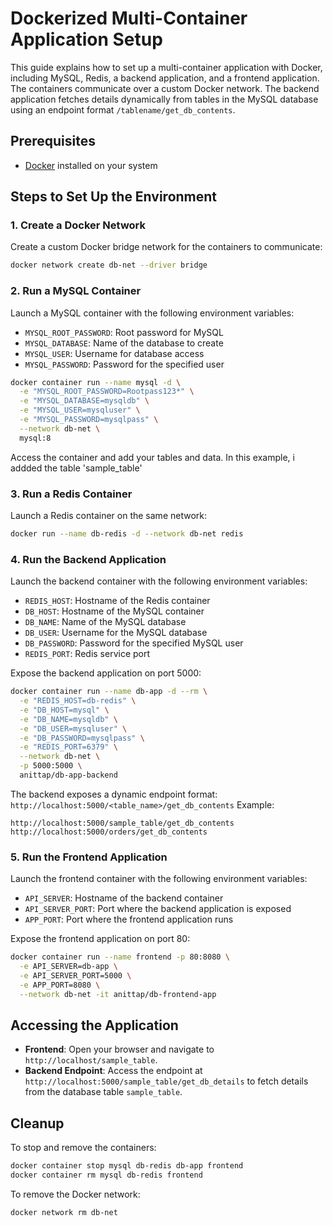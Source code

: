 # Dockerized Multi-Container Application Setup

This guide explains how to set up a multi-container application with Docker, including MySQL, Redis, a backend application, and a frontend application. The containers communicate over a custom Docker network. The backend application fetches details dynamically from tables in the MySQL database using an endpoint format `/tablename/get_db_contents`.

## Prerequisites

- [Docker](https://docs.docker.com/get-docker/) installed on your system

## Steps to Set Up the Environment

### 1. Create a Docker Network

Create a custom Docker bridge network for the containers to communicate:

```bash
docker network create db-net --driver bridge
```

### 2. Run a MySQL Container

Launch a MySQL container with the following environment variables:

- `MYSQL_ROOT_PASSWORD`: Root password for MySQL
- `MYSQL_DATABASE`: Name of the database to create
- `MYSQL_USER`: Username for database access
- `MYSQL_PASSWORD`: Password for the specified user

```bash
docker container run --name mysql -d \
  -e "MYSQL_ROOT_PASSWORD=Rootpass123*" \
  -e "MYSQL_DATABASE=mysqldb" \
  -e "MYSQL_USER=mysqluser" \
  -e "MYSQL_PASSWORD=mysqlpass" \
  --network db-net \
  mysql:8
```
Access the container and add your tables and data. In this example, i addded the table 'sample_table'
### 3. Run a Redis Container

Launch a Redis container on the same network:

```bash
docker run --name db-redis -d --network db-net redis
```

### 4. Run the Backend Application

Launch the backend container with the following environment variables:

- `REDIS_HOST`: Hostname of the Redis container
- `DB_HOST`: Hostname of the MySQL container
- `DB_NAME`: Name of the MySQL database
- `DB_USER`: Username for the MySQL database
- `DB_PASSWORD`: Password for the specified MySQL user
- `REDIS_PORT`: Redis service port

Expose the backend application on port 5000:

```bash
docker container run --name db-app -d --rm \
  -e "REDIS_HOST=db-redis" \
  -e "DB_HOST=mysql" \
  -e "DB_NAME=mysqldb" \
  -e "DB_USER=mysqluser" \
  -e "DB_PASSWORD=mysqlpass" \
  -e "REDIS_PORT=6379" \
  --network db-net \
  -p 5000:5000 \
  anittap/db-app-backend
```

The backend exposes a dynamic endpoint format:
`http://localhost:5000/<table_name>/get_db_contents`
Example:

`http://localhost:5000/sample_table/get_db_contents`
`http://localhost:5000/orders/get_db_contents`
### 5. Run the Frontend Application

Launch the frontend container with the following environment variables:

- `API_SERVER`: Hostname of the backend container
- `API_SERVER_PORT`: Port where the backend application is exposed
- `APP_PORT`: Port where the frontend application runs

Expose the frontend application on port 80:

```bash
docker container run --name frontend -p 80:8080 \
  -e API_SERVER=db-app \
  -e API_SERVER_PORT=5000 \
  -e APP_PORT=8080 \
  --network db-net -it anittap/db-frontend-app
```

## Accessing the Application

- **Frontend**: Open your browser and navigate to `http://localhost/sample_table`.
- **Backend Endpoint**: Access the endpoint at `http://localhost:5000/sample_table/get_db_details` to fetch details from the database table `sample_table`.

## Cleanup

To stop and remove the containers:

```bash
docker container stop mysql db-redis db-app frontend
docker container rm mysql db-redis frontend
```

To remove the Docker network:

```bash
docker network rm db-net
```
